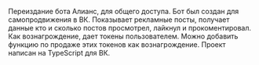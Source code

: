 Переиздание бота Алианс, для общего доступа.
Бот был создан для самопродвижения в ВК.
Показывает рекламные посты, получает данные кто и сколько постов просмотрел, лайкнул и прокоментировал.
Как вознагрождение, дает токены пользователем.
Можно добавить функцию по продаже этих токенов как вознагрождение.
Проект написан на TypeScript для ВК.
